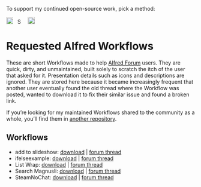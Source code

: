 To support my continued open-source work, pick a method:

[<img src='https://upload.wikimedia.org/wikipedia/commons/5/53/PayPal_2014_logo.svg' height='18' alt='Support via Paypal'>](https://www.paypal.me/vitorgalvao)&nbsp;&nbsp;
[<img src='https://upload.wikimedia.org/wikipedia/commons/c/c5/Bitcoin_logo.svg' height='15' alt='Support via Bitcoin'>](http://vitorgalvao.com/bitcoin_tip_jar.html)&nbsp;&nbsp;
[<img src='https://dl.dropboxusercontent.com/s/y3pft1fbmer5v22/society6.svg' height='19' alt='Support via Society6'>](https://vitorgalvao.com/society6)

# Requested Alfred Workflows

These are short Workflows made to help [Alfred Forum](https://www.alfredforum.com/) users. They are quick, dirty, and unmaintained, built solely to scratch the itch of the user that asked for it. Presentation details such as icons and descriptions are ignored. They are stored here because it became increasingly frequent that another user eventually found the old thread where the Workflow was posted, wanted to download it to fix their similar issue and found a broken link.

If you’re looking for my maintained Workflows shared to the community as a whole, you’ll find them in [another repository](https://github.com/vitorgalvao/alfred-workflows/).

## Workflows

* add to slideshow: [download](https://raw.githubusercontent.com/vitorgalvao/requested-alfred-workflows/master/Workflows/add%20to%20slideshow.alfredworkflow) | [forum thread](https://www.alfredforum.com/topic/11758-help-converting-a-keyboard-maestro-macro-into-a-workflow/)
* ifelseexample: [download](https://raw.githubusercontent.com/vitorgalvao/requested-alfred-workflows/master/Workflows/ifelseexample.alfredworkflow) | [forum thread](https://www.alfredforum.com/topic/11655-if-no-filter-matches-do-this-else/)
* List Wrap: [download](https://raw.githubusercontent.com/vitorgalvao/requested-alfred-workflows/master/Workflows/List%20Wrap.alfredworkflow) | [forum thread](https://www.alfredforum.com/topic/11662-wrap-plain-text-into-html-tags-unmarked-and-marked-list/)
* Search Magnusli: [download](https://raw.githubusercontent.com/vitorgalvao/requested-alfred-workflows/master/Workflows/SearchMagnusli.alfredworkflow) | [forum thread](https://www.alfredforum.com/topic/11701-newbie-web-search-without-http-links/)
* SteamNoChat: [download](https://raw.githubusercontent.com/vitorgalvao/requested-alfred-workflows/master/Workflows/SteamNoChat.alfredworkflow) | [forum thread](https://www.alfredforum.com/topic/11762-best-way-to-launch-application-with-params-from-alfred/)
